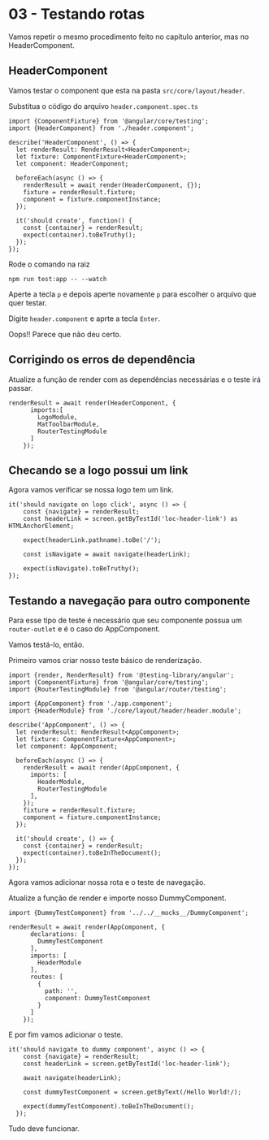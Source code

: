 # 03 - Testando rotas

Vamos repetir o mesmo procedimento feito no capítulo anterior, mas no HeaderComponent.

## HeaderComponent

Vamos testar o component que esta na pasta `src/core/layout/header`.

Substitua o código do arquivo `header.component.spec.ts`

```
import {ComponentFixture} from '@angular/core/testing';
import {HeaderComponent} from './header.component';

describe('HeaderComponent', () => {
  let renderResult: RenderResult<HeaderComponent>;
  let fixture: ComponentFixture<HeaderComponent>;
  let component: HeaderComponent;

  beforeEach(async () => {
    renderResult = await render(HeaderComponent, {});
    fixture = renderResult.fixture;
    component = fixture.componentInstance;
  });

  it('should create', function() {
    const {container} = renderResult;
    expect(container).toBeTruthy();
  });
});
```

Rode o comando na raiz

```
npm run test:app -- --watch
```

Aperte a tecla `p` e depois aperte novamente `p` para escolher o arquivo que quer testar.

Digite `header.component` e aprte a tecla `Enter`.

Oops!! Parece que não deu certo.

## Corrigindo os erros de dependência

Atualize a função de render com as dependências necessárias e o teste irá passar.

```
renderResult = await render(HeaderComponent, {
      imports:[
        LogoModule,
        MatToolbarModule,
        RouterTestingModule
      ]
    });
```

## Checando se a logo possui um link

Agora vamos verificar se nossa logo tem um link.

```
it('should navigate on logo click', async () => {
    const {navigate} = renderResult;
    const headerLink = screen.getByTestId('loc-header-link') as HTMLAnchorElement;
    
    expect(headerLink.pathname).toBe('/');
    
    const isNavigate = await navigate(headerLink);
    
    expect(isNavigate).toBeTruthy();
});
```

## Testando a navegação para outro componente

Para esse tipo de teste é necessário que seu componente possua um `router-outlet` e é o caso do AppComponent.

Vamos testá-lo, então.

Primeiro vamos criar nosso teste básico de renderização.

```
import {render, RenderResult} from '@testing-library/angular';
import {ComponentFixture} from '@angular/core/testing';
import {RouterTestingModule} from '@angular/router/testing';

import {AppComponent} from './app.component';
import {HeaderModule} from './core/layout/header/header.module';

describe('AppComponent', () => {
  let renderResult: RenderResult<AppComponent>;
  let fixture: ComponentFixture<AppComponent>;
  let component: AppComponent;

  beforeEach(async () => {
    renderResult = await render(AppComponent, {
      imports: [
        HeaderModule,
        RouterTestingModule
      ],
    });
    fixture = renderResult.fixture;
    component = fixture.componentInstance;
  });

  it('should create', () => {
    const {container} = renderResult;
    expect(container).toBeInTheDocument();
  });
});
```

Agora vamos adicionar nossa rota e o teste de navegação.

Atualize a função de render e importe nosso DummyComponent.

```
import {DummyTestComponent} from '../../__mocks__/DummyComponent';
```

```
renderResult = await render(AppComponent, {
      declarations: [
        DummyTestComponent
      ],
      imports: [
        HeaderModule
      ],
      routes: [
        {
          path: '',
          component: DummyTestComponent
        }
      ]
    });
```

E por fim vamos adicionar o teste.

```
it('should navigate to dummy component', async () => {
    const {navigate} = renderResult;
    const headerLink = screen.getByTestId('loc-header-link');

    await navigate(headerLink);

    const dummyTestComponent = screen.getByText(/Hello World!/);

    expect(dummyTestComponent).toBeInTheDocument();
  });
```

Tudo deve funcionar.
